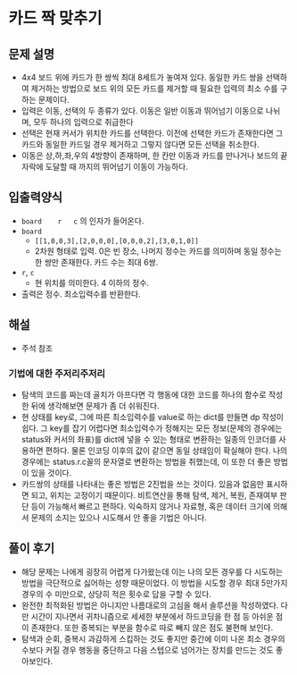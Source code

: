 # 카드 짝 맞추기
## 문제 설명
- 4x4 보드 위에 카드가 한 쌍씩 최대 8세트가 놓여져 있다. 동일한 카드 쌍을 선택하여 제거하는 방법으로 보드 위의 모든 카드를 제거할 때 필요한 입력의 최소 수를 구하는 문제이다.
- 입력은 이동, 선택의 두 종류가 있다. 이동은 일반 이동과 뛰어넘기 이동으로 나뉘며, 모두 하나의 입력으로 취급한다
- 선택은 현재 커서가 위치한 카드를 선택한다. 이전에 선택한 카드가 존재한다면 그 카드와 동일한 카드일 경우 제거하고 그렇지 않다면 모든 선택을 취소한다.
- 이동은 상,하,좌,우의 4방향이 존재하며, 한 칸만 이동과 카드를 만나거나 보드의 끝자락에 도달할 때 까지의 뛰어넘기 이동이 가능하다.

## 입출력양식
- `board	r	c` 의 인자가 들어온다.
- `board`
    - ``[[1,0,0,3],[2,0,0,0],[0,0,0,2],[3,0,1,0]]``
    - 2차원 형태로 입력. 0은 빈 장소, 나머지 정수는 카드를 의미하며 동일 정수는 한 쌍만 존재한다. 카드 수는 최대 6쌍.
- `r`, `c`
    - 현 위치를 의미한다. 4 이하의 정수.
- 출력은 정수. 최소입력수를 반환한다.

## 해설
- 주석 참조
### 기법에 대한 주저리주저리
- 탐색의 코드를 짜는데 골치가 아프다면 각 행동에 대한 코드를 하나의 함수로 작성한 뒤에 생각해보면 문제가 좀 더 쉬워진다.
- 현 상태를 key로, 그에 따른 최소입력수를 value로 하는 dict를 만들면 dp 작성이 쉽다. 그 key를 잡기 어렵다면 최소입력수가 정해지는 모든 정보(문제의 경우에는 status와 커서의 좌표)를 dict에 넣을 수 있는 형태로 변환하는 일종의 인코더를 사용하면 편하다. 물론 인코딩 이후의 값이 같으면 동일 상태임이 확실해야 한다. 나의 경우에는 status.r.c꼴의 문자열로 변환하는 방법을 취했는데, 이 또한 더 좋은 방법이 있을 것이다.
- 카드쌍의 상태를 나타내는 좋은 방법은 2진법을 쓰는 것이다. 있음과 없음만 표시하면 되고, 위치는 고정이기 때문이다. 비트연산을 통해 탐색, 제거, 복원, 존재여부 판단 등이 가능해서 빠르고 편하다. 익숙하지 않거나 자료형, 혹은 데이터 크기에 의해서 문제의 소지는 있으나 시도해서 안 좋을 기법은 아니다.

## 풀이 후기
- 해당 문제는 나에게 굉장히 어렵게 다가왔는데 이는 나의 모든 경우를 다 시도하는 방법을 극단적으로 싫어하는 성향 때문이었다. 이 방법을 시도할 경우 최대 5만가지 경우의 수 미만으로, 상당히 적은 횟수로 답을 구할 수 있다.
- 완전한 최적화된 방법은 아니지만 나름대로의 고심을 해서 솔루션을 작성하였다. 다만 시간이 지나면서 귀차니즘으로 세세한 부분에서 하드코딩을 한 점 등 아쉬운 점이 존재한다. 또한 중복되는 부분을 함수로 따로 빼지 않은 점도 불편해 보인다.
- 탐색과 순회, 중복시 과감하게 스킵하는 것도 좋지만 중간에 이미 나온 최소 경우의 수보다 커질 경우 행동을 중단하고 다음 스텝으로 넘어가는 장치를 만드는 것도 좋아보인다.


